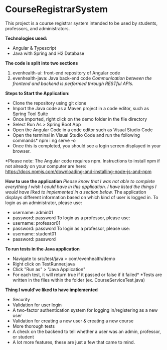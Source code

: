 # CourseRegistrarSystem

This project is a course registrar system intended to be used by students, professors, and administrators.

**Technologies used:**
- Angular & Typescript
- Java with Spring and H2 Database

**The code is split into two sections**
1. evenhealth-ui: front-end repository of Angular code
2. evenhealth-java: Java back-end code
*Communication between the frontend and backend is performed through RESTful APIs.*

**Steps to Start the Application:**
- Clone the repository using git clone
- Import the Java code as a Maven project in a code editor, such as Spring Tool Suite
- Once imported, right click on the demo folder in the file directory
- Select Run As > Spring Boot App
- Open the Angular Code in a code editor such as Visual Studio Code
- Open the terminal in Visual Studio Code and run the following commands*
      npm i
      ng serve -o 
- Once this is completed, you should see a login screen displayed in your browser. 
      
*Please note: The Angular code requires npm.  Instructions to install npm if not already on your computer are here: https://docs.npmjs.com/downloading-and-installing-node-js-and-npm

**How to use the application**
*Please know that I was not able to complete everything I wish I could have in this application.  I have listed the things I would have liked to implemented in a section below.*
The application displays different information based on which kind of user is logged in. 
To login as an administrator, please use:
- username: admin01
- password: password 
To login as a professor, please use:
- username: professor01
- password: password 
To login as a professor, please use:
- username: student01
- password: password 

**To run tests in the Java application**
- Navigate to src/test/java > com/evenhealth/demo
- Right click on TestRunner.java
- Click "Run as" > "Java Application"
- For each test, it will return true if it passed or false if it failed*
*Tests are written in the files within the folder (ex. CourseServiceTest.java)

**Thing I would've liked to have implemented**
- Security
- Validation for user login 
- A two-factor authentication system for logging in/registering as a new user
- Validation for creating a new user & creating a new course 
- More thorough tests
- A check on the backend to tell whether a user was an admin, professor, or student 
- A lot more features, these are just a few that came to mind.
      
